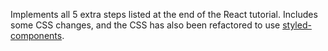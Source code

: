 Implements all 5 extra steps listed at the end of the React tutorial.
Includes some CSS changes, and the CSS has also been refactored to use [styled-components](https://github.com/styled-components/styled-components).
